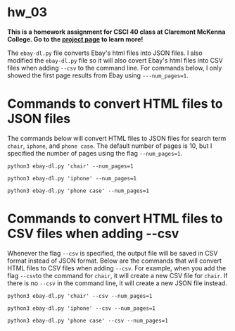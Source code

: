 # hw_03
<b>This is a homework assignment for CSCI 40 class at Claremont McKenna College. Go to the [project page](https://github.com/mikeizbicki/cmc-csci040/tree/2021fall/hw_03) to learn more!</b>

The ```ebay-dl.py``` file converts Ebay's html files into JSON files. I also modified the ```ebay-dl.py``` file so it will also covert Ebay's html files into CSV files when adding ```--csv``` to the command line. For commands below, I only showed the first page results from Ebay using ```---num_pages=1```. 

# Commands to convert HTML files to JSON files
The commands below will convert HTML files to JSON files for search term ```chair```, ```iphone```, and ```phone case```. The default number of pages is 10, but I specified the number of pages using the flag ```--num_pages=1```.
```
python3 ebay-dl.py 'chair' --num_pages=1
```
```
python3 ebay-dl.py 'iphone' --num_pages=1
```
```
python3 ebay-dl.py 'phone case' --num_pages=1
```

# Commands to convert HTML files to CSV files when adding --csv
Whenever the flag ```--csv``` is specified, the output file will be saved in CSV format instead of JSON format. Below are the commands that will convert HTML files to CSV files when adding ```--csv```. For example, when you add the flag ```--csv```to the command for ```chair```, it will create a new CSV file for ```chair```. If there is no ```--csv``` in the command line, it will create a new JSON file instead.
```
python3 ebay-dl.py 'chair' --csv --num_pages=1
```
```
python3 ebay-dl.py 'iphone' --csv --num_pages=1
```
```
python3 ebay-dl.py 'phone case' --csv --num_pages=1
```